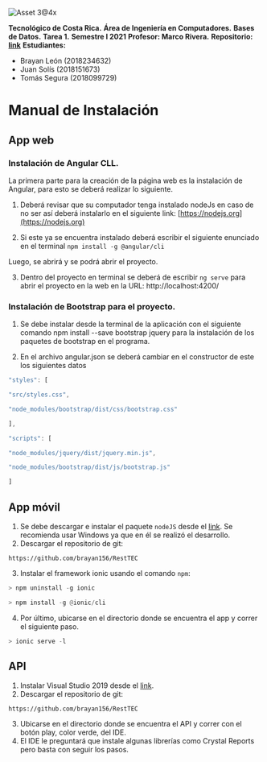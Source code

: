![Asset 3@4x](https://user-images.githubusercontent.com/38998436/113538952-c99d5b80-9599-11eb-8e43-9f0396096e59.png)

**Tecnológico de Costa Rica.**
**Área de Ingeniería en Computadores.**
**Bases de Datos.**
**Tarea 1.**
**Semestre I 2021**
**Profesor: Marco Rivera.**
**Repositorio: [link](https://github.com/brayan156/RestTEC)**
**Estudiantes:** 
- Brayan León (2018234632) 
- Juan Solís (2018151673)
- Tomás Segura (2018099729)

# Manual de Instalación


## App web
### Instalación de Angular CLL.
La primera parte para la creación de la página web es la instalación de Angular, para esto se deberá realizar lo siguiente.
 
1.  Deberá revisar que su computador tenga instalado nodeJs en caso de no ser así deberá instalarlo en el siguiente link: [https://nodejs.org](https://nodejs.org)

2.  Si este ya se encuentra instalado deberá escribir el siguiente enunciado en el terminal 
```npm install -g @angular/cli```

Luego,  se abrirá y  se podrá abrir el proyecto.
    
3.  Dentro del proyecto en terminal se deberá de escribir `ng serve` para abrir el proyecto en la web en la URL: http://localhost:4200/

### Instalación de Bootstrap para el proyecto.
1.  Se debe instalar desde la terminal de la aplicación con el siguiente comando npm install --save bootstrap jquery para la instalación de los paquetes de bootstrap en el programa.
  
2.  En el archivo angular.json se deberá cambiar en el constructor de este los siguientes datos

```js
"styles": [

"src/styles.css",

"node_modules/bootstrap/dist/css/bootstrap.css"

],

"scripts": [

"node_modules/jquery/dist/jquery.min.js",

"node_modules/bootstrap/dist/js/bootstrap.js"

]
```


## App móvil

1. Se debe descargar e instalar el paquete `nodeJS` desde el [link](https://nodejs.org/en/download/). Se recomienda usar Windows ya que en él se realizó el desarrollo.
2. Descargar el repositorio de git:
```
https://github.com/brayan156/RestTEC
```
3. Instalar el framework ionic usando el comando `npm`:
```py
> npm uninstall -g ionic

> npm install -g @ionic/cli
```
4. Por último, ubicarse en el directorio donde se encuentra el app y correr el siguiente paso.
```py
> ionic serve -l
```

## API
1. Instalar Visual Studio 2019 desde el [link](https://visualstudio.microsoft.com/vs/).
2.  Descargar el repositorio de git:
```
https://github.com/brayan156/RestTEC
```
3. Ubicarse en el directorio donde se encuentra el API y correr con el botón play, color verde, del IDE.
4. El IDE le preguntará que instale algunas librerías como Crystal Reports pero basta con seguir los pasos.
